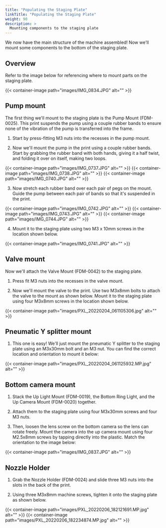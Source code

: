 ```yaml
---
title: "Populating the Staging Plate"
linkTitle: "Populating the Staging Plate"
weight: 90
description: >
  Mounting components to the staging plate 
---
```


We now have the main structure of the machine assembled! Now we'll mount some components to the bottom of the staging plate.

## Overview

Refer to the image below for referencing where to mount parts on the staging plate.

{{< container-image path="images/IMG_0834.JPG" alt="" >}}

## Pump mount

The first thing we'll mount to the staging plate is the Pump Mount (FDM-0025). This print suspends the pump using a couple rubber bands to ensure none of the vibration of the pump is transferred into the frame.

1. Start by press-fitting M3 nuts into the recesses in the pump mount.

2. Now we'll mount the pump in the print using a couple rubber bands. Start by grabbing the rubber band with both hands, giving it a half twist, and folding it over on itself, making two loops.

{{< container-image path="images/IMG_0737.JPG" alt="" >}}
{{< container-image path="images/IMG_0738.JPG" alt="" >}}
{{< container-image path="images/IMG_0740.JPG" alt="" >}}

3. Now stretch each rubber band over each pair of pegs on the mount. Guide the pump between each pair of bands so that it's suspended in the print.

{{< container-image path="images/IMG_0742.JPG" alt="" >}}
{{< container-image path="images/IMG_0743.JPG" alt="" >}}
{{< container-image path="images/IMG_0744.JPG" alt="" >}}

4. Mount it to the staging plate using two M3 x 10mm screws in the location shown below.

{{< container-image path="images/IMG_0741.JPG" alt="" >}}

## Valve mount
Now we'll attach the Valve Mount (FDM-0042) to the staging plate. 

1. Press fit M3 nuts into the recesses in the valve mount.

2. Now we'll mount the valve to the print. Use two M3x8mm bolts to attach the valve to the mount as shown below. Mount it to the staging plate using four M3x8mm screws in the location shown below.

{{< container-image path="images/PXL_20220204_061105306.jpg" alt="" >}}

## Pneumatic Y splitter mount
1. This one is easy! We'll just mount the pneumatic Y splitter to the staging plate using an M3x30mm bolt and an M3 nut. You can find the correct location and orientation to mount it below:

{{< container-image path="images/PXL_20220204_061125932.MP.jpg" alt="" >}}

## Bottom camera mount

1. Stack the Up Light Mount (FDM-0019), the Bottom Ring Light, and the Up Camera Mount (FDM-0020) together. 

2. Attach them to the staging plate using four M3x30mm screws and four M3 nuts. 

3. Then, loosen the lens screw on the bottom camera so the lens can rotate freely. Mount the camera into the up camera mount using four M2.5x8mm screws by tapping directly into the plastic. Match the orientation to the image below:

{{< container-image path="images/IMG_0837.JPG" alt="" >}}

## Nozzle Holder

1. Grab the Nozzle Holder (FDM-0024) and slide three M3 nuts into the slots in the back of the print. 

2. Using three M3x8mm machine screws, tighten it onto the staging plate as shown below.

{{< container-image path="images/PXL_20220206_182121691.MP.jpg" alt="" >}}
{{< container-image path="images/PXL_20220206_182234874.MP.jpg" alt="" >}}





